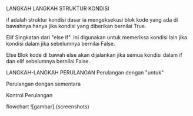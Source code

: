 <h>LANGKAH LANGKAH STRUKTUR KONDISI<h>

if adalah struktur kondisi dasar ia mengeksekusi blok kode yang ada di bawahnya hanya jika kondisi yang diberikan bernilai True.

Elif Singkatan dari "else if". Ini digunakan untuk memeriksa kondisi lain jika kondisi dalam jika sebelumnya bernilai False.

Else Blok kode di bawah else akan dijalankan jika semua kondisi dalam if dan elif sebelumnya bernilai False.

<h>LANGKAH-LANGKAH PERULANGAN<h>
Perulangan dengan "untuk"

Perulangan dengan sementara

Kontrol Perulangan

<h>flowchart<h>
![gambar].(screenshots)

